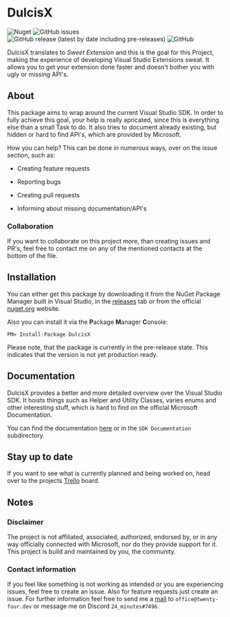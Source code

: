 # DulcisX

![Nuget](https://img.shields.io/nuget/dt/DulcisX?style=flat-square) <img alt="GitHub issues" src="https://img.shields.io/github/issues-raw/TwentyFourMinutes/DulcisX?style=flat-square"> <img alt="GitHub release (latest by date including pre-releases)" src="https://img.shields.io/github/v/release/TwentyFourMinutes/DulcisX?include_prereleases&style=flat-square"> ![GitHub](https://img.shields.io/github/license/TwentyFourMinutes/DulcisX?style=flat-square)

DulcisX translates to _Sweet Extension_ and this is the goal for this Project, making the experience of developing Visual Studio Extensions sweat. It allows you to get your extension done faster and doesn't bother you with ugly or missing API's.

## About

This package aims to wrap around the current Visual Studio SDK. In order to fully achieve this goal, your help is really apricated, since this is everything else than a small Task to do. It also tries to document already existing, but hidden or hard to find API's, which are provided by Microsoft.

How you can help? This can be done in numerous ways, over on the issue section, such as:

- Creating feature requests

- Reporting bugs

- Creating pull requests

- Informing about missing documentation/API's

### Collaboration

If you want to collaborate on this project more, than creating issues and PR's, feel free to contact me on any of the mentioned contacts at the bottom of the file.

## Installation

You can either get this package by downloading it from the NuGet Package Manager built in Visual Studio, in the [releases](https://github.com/TwentyFourMinutes/DulcisX/releases) tab or from the official [nuget.org](https://www.nuget.org/packages/DulcisX) website.

Also you can install it via the **P**ackage **M**anager **C**onsole:

```
PM> Install-Package DulcisX
```

Please note, that the package is currently in the pre-release state. This indicates that the version is not yet production ready.

## Documentation

DulcisX provides a better and more detailed overview over the Visual Studio SDK. It hoists things such as Helper and Utility Classes, varies enums and other interesting stuff, which is hard to find on the official Microsoft Documentation.  

You can find the documentation [here](https://github.com/TwentyFourMinutes/DulcisX/tree/master/SDK%20Documentation) or in the `SDK Documentation` subdirectory.

## Stay up to date

If you want to see what is currently planned and being worked on, head over to the projects [Trello](https://trello.com/b/wHTa9Vb8/dulcisx) board. 

## Notes

### Disclaimer

The project is not affiliated, associated, authorized, endorsed by, or in any way officially connected with Microsoft, nor do they provide support for it. This project is build and maintained by you, the community. 

### Contact information

If you feel like something is not working as intended or you are experiencing issues, feel free to create an issue. Also for feature requests just create an issue. For further information feel free to send me a [mail](mailto:office@twenty-four.dev) to `office@twenty-four.dev` or message me on Discord `24_minutes#7496`.